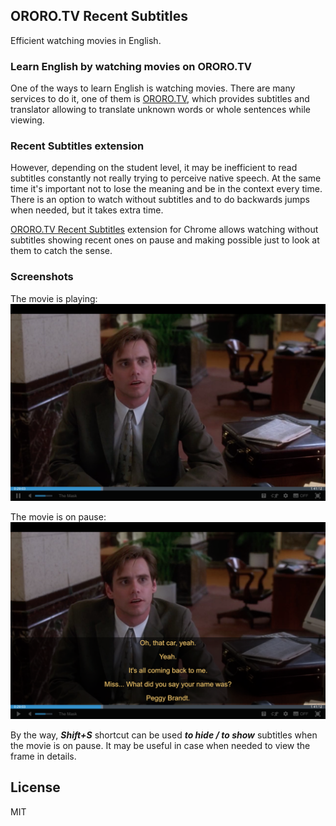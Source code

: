 ## ORORO.TV Recent Subtitles

Efficient watching movies in English.

### Learn English by watching movies on ORORO.TV

One of the ways to learn English is watching movies. There are many services to do it,
one of them is [ORORO.TV](https://ororo.tv/ref/1530022), which provides subtitles and
translator allowing to translate unknown words or whole sentences while viewing.

### Recent Subtitles extension

However, depending on the student level, it may be inefficient to read subtitles constantly
not really trying to perceive native speech. At the same time it's important not to lose
the meaning and be in the context every time. There is an option to watch without subtitles
and to do backwards jumps when needed, but it takes extra time.

[ORORO.TV Recent Subtitles](https://chrome.google.com/webstore/detail/ororotv-recent-subtitles/aebfghlgckigccknbckmejjnlaloeeei?hl=en)
extension for Chrome allows watching without subtitles showing recent ones on pause
and making possible just to look at them to catch the sense.

### Screenshots

The movie is playing:
![Playing](docs/assets/images/playing.png)

The movie is on pause:
![Pause](docs/assets/images/pause.png)

By the way, **_Shift+S_** shortcut can be used **_to hide / to show_** subtitles when the movie is on pause.
It may be useful in case when needed to view the frame in details.

## License

MIT
